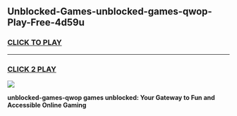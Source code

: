 
## Unblocked-Games-unblocked-games-qwop-Play-Free-4d59u
<h3>
<a href="https://premium76.site?title=unblocked-games-qwop&ref=15A">CLICK TO PLAY</a></h3>
<hr>

<h3>
<a href="https://premium76.site?title=unblocked-games-qwop&ref=15A">CLICK 2 PLAY</a>
  
</h3>

<a href="https://premium76.site?title=unblocked-games-qwop&ref=15A"><img src="https://clearcache.store/games.png"></a>


**unblocked-games-qwop games unblocked: Your Gateway to Fun and Accessible Online Gaming**

